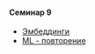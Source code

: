 #### Семинар 9

- [Эмбеддинги](https://colab.research.google.com/drive/1-zQjSthqf9G6aRXC4n0ZAq-l8t1V2r51)
- [ML - повторение](https://colab.research.google.com/drive/1xzaVpvsBc3BuTOfXVH5wtrZnThjmxckU?usp=sharing)
